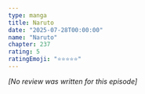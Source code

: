 ```yaml
---
type: manga
title: Naruto
date: "2025-07-28T00:00:00"
name: "Naruto"
chapter: 237
rating: 5
ratingEmoji: "⭐️⭐️⭐️⭐️⭐️"
---
```


_[No review was written for this episode]_